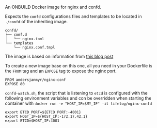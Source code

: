 An ONBUILD Docker image for nginx and confd.

Expects the `confd` configurations files and templates to be located in
`./confd` of the inheriting image.

```
confd/
├── conf.d
│   └── nginx.toml
└── templates
    └── nginx.conf.tmpl
```

The image is based on information from [this blog post](https://www.digitalocean.com/community/tutorials/how-to-use-confd-and-etcd-to-dynamically-reconfigure-services-in-coreos)

To create a new image base on this one, all you need in your Dockerfile is
the `FROM` tag and an `EXPOSE` tag to expose the nginx port.

```
FROM andersjanmyr/nginx-conf
EXPOSE 80
```

`confd-watch.sh`, the script that is listening to `etcd` is configured with the
following environment variables and con be overridden when starting the
container with `docker run -e "HOST_IP=$MY_IP" -it lifelog/nginx-confd`

```
export ETCD_PORT=${ETCD_PORT:-4001}
export HOST_IP=${HOST_IP:-172.17.42.1}
export ETCD=$HOST_IP:4001
```
